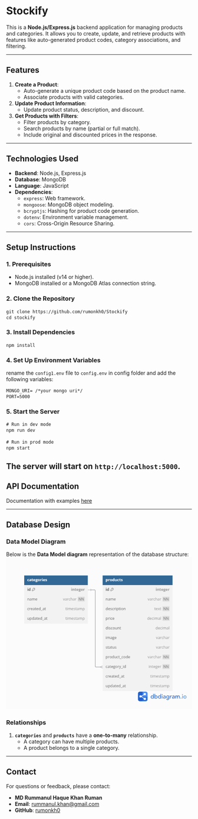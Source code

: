 # **Stockify**

This is a **Node.js/Express.js** backend application for managing products and categories. It allows you to create, update, and retrieve products with features like auto-generated product codes, category associations, and filtering.

---

## **Features**

1. **Create a Product**:
   * Auto-generate a unique product code based on the product name.
   * Associate products with valid categories.
2. **Update Product Information**:
   * Update product status, description, and discount.
3. **Get Products with Filters**:
   * Filter products by category.
   * Search products by name (partial or full match).
   * Include original and discounted prices in the response.

---

## **Technologies Used**

* **Backend**: Node.js, Express.js
* **Database**: MongoDB
* **Language**: JavaScript
* **Dependencies**:
  * `express`: Web framework.
  * `mongoose`: MongoDB object modeling.
  * `bcryptjs`: Hashing for product code generation.
  * `dotenv`: Environment variable management.
  * `cors`: Cross-Origin Resource Sharing.

---

## **Setup Instructions**

### **1. Prerequisites**

* Node.js installed (v14 or higher).
* MongoDB installed or a MongoDB Atlas connection string.

### **2. Clone the Repository**

```
git clone https://github.com/rumonkh0/Stockify
cd stockify
```

### **3. Install Dependencies**

```
npm install
```

### **4. Set Up Environment Variables**

rename the  `config1.env` file to `config.env` in config folder and add the following variables:

```
MONGO_URI= /*your mongo uri*/
PORT=5000
```

### **5. Start the Server**

```
# Run in dev mode
npm run dev

# Run in prod mode
npm start
```

The server will start on `http://localhost:5000`.
--------------------------

## **API Documentation**

Documentation with examples [here]([https://](https://documenter.getpostman.com/view/24171225/2sAYk8tMyn))

---

## **Database Design**

### **Data Model Diagram**

Below is the ****Data Model diagram**** representation of the database structure:
![1741703145401](images/README/1741703145401.png)

### **Relationships**

1. **`categories`** and **`products`** have a **one-to-many** relationship.
   * A category can have multiple products.
   * A product belongs to a single category.

---

## **Contact**

For questions or feedback, please contact:

* **MD Rummanul Haque Khan Ruman**
* **Email**: [rummanul.khan@gmail.com](https://mailto:[rummanul.khan@gmail.com)
* **GitHub**: [rumonkh0](https://github.com/rumonkh0)

